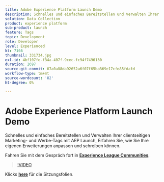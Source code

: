 ```yaml
---
title: Adobe Experience Platform Launch Demo
description: Schnelles und einfaches Bereitstellen und Verwalten Ihrer clientseitigen Marketing- und Werbe-Tags mit AEP Launch, Erfahren Sie, wie Sie Ihre eigenen Erweiterungen anpassen und schreiben können. Diese Sitzung wurde im Rahmen des Adobe Developers Live Content-Ereignisses bereitgestellt.
solution: Data Collection
product: experience platform
sub-product: launch
feature: Tags
topic: Development
role: Developer
level: Experienced
kt: 7166
thumbnail: 331734.jpg
exl-id: 4bf107fe-f34a-407f-9cec-fc94f7496130
duration: 2697
source-git-commit: 07a0a88da92652a6f07f65ba369e17cfe85fdafd
workflow-type: tm+mt
source-wordcount: '82'
ht-degree: 0%

---
```


# Adobe Experience Platform Launch Demo

Schnelles und einfaches Bereitstellen und Verwalten Ihrer clientseitigen Marketing- und Werbe-Tags mit AEP Launch, Erfahren Sie, wie Sie Ihre eigenen Erweiterungen anpassen und schreiben können.

Fahren Sie mit dem Gespräch fort in **[Experience League Communities](https://adobe.ly/36Yd3v6)**.

>[!VIDEO](https://video.tv.adobe.com/v/331734/?quality=12&learn=on&hidetitle=true)

Klicks **[here](/help/adobe-developers-live/assets/experience-platform-launch-demo.pdf)** für die Sitzungsfolien.
